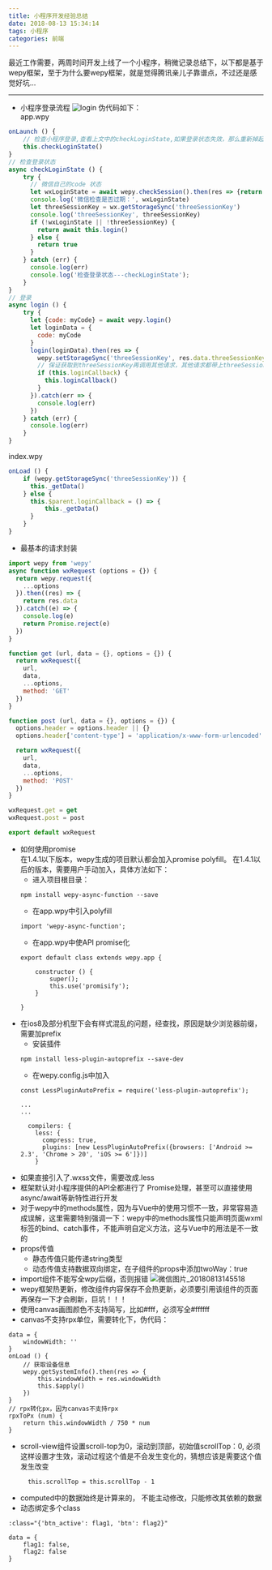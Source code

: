```yaml
---
title: 小程序开发经验总结
date: 2018-08-13 15:34:14
tags: 小程序
categories: 前端
---
```

最近工作需要，两周时间开发上线了一个小程序，稍微记录总结下，以下都是基于wepy框架，至于为什么要wepy框架，就是觉得腾讯亲儿子靠谱点，不过还是感觉好坑...
<!--more-->
------
- 小程序登录流程
![login](https://note.youdao.com/yws/public/resource/61ac81629a28531a9fcdab85cfb030fe/36586D5CB4C642C88A36A9A3FA51CDF0?ynotemdtimestamp=1534145939617)
伪代码如下：  
app.wpy
```js
onLaunch () {
    // 检查小程序登录,查看上文中的checkLoginState,如果登录状态失效，那么重新掉起login 方法登录
    this.checkLoginState()
}
// 检查登录状态
async checkLoginState () {
    try {
      // 微信自己的code 状态
      let wxLoginState = await wepy.checkSession().then(res => {return true}, res => {return false});
      console.log('微信检查是否过期：', wxLoginState)
      let threeSessionKey = wx.getStorageSync('threeSessionKey')
      console.log('threeSessionKey', threeSessionKey)
      if (!wxLoginState || !threeSessionKey) {
        return await this.login()
      } else {
        return true
      }
    } catch (err) {
      console.log(err)
      console.log('检查登录状态---checkLoginState');
    }
}
// 登录
async login () {
    try {
      let {code: myCode} = await wepy.login()
      let loginData = {
        code: myCode
      }
      login(loginData).then(res => {
        wepy.setStorageSync('threeSessionKey', res.data.threeSessionKey)
        // 保证获取到threeSessionKey再调用其他请求，其他请求都带上threeSessionKey校验
        if (this.loginCallback) {
          this.loginCallback()
        }
      }).catch(err => {
        console.log(err)
      })
    } catch (err) {
      console.log(err)
    }
}
```
index.wpy
```js
onLoad () {
    if (wepy.getStorageSync('threeSessionKey')) {
      this._getData()
    } else {
      this.$parent.loginCallback = () => {
          this._getData()
      }
    }
}
```
- 最基本的请求封装
```js
import wepy from 'wepy'
async function wxRequest (options = {}) {
  return wepy.request({
    ...options
  }).then((res) => {
    return res.data
  }).catch((e) => {
    console.log(e)
    return Promise.reject(e)
  })
}

function get (url, data = {}, options = {}) {
  return wxRequest({
    url,
    data,
    ...options,
    method: 'GET'
  })
}

function post (url, data = {}, options = {}) {
  options.header = options.header || {}
  options.header['content-type'] = 'application/x-www-form-urlencoded'

  return wxRequest({
    url,
    data,
    ...options,
    method: 'POST'
  })
}

wxRequest.get = get
wxRequest.post = post

export default wxRequest
```
- 如何使用promise  
在1.4.1以下版本，wepy生成的项目默认都会加入promise polyfill。
在1.4.1以后的版本，需要用户手动加入，具体方法如下：
    - 进入项目根目录：
    ```
    npm install wepy-async-function --save
    ```
    - 在app.wpy中引入polyfill
    ```
    import 'wepy-async-function'; 
    ```
    - 在app.wpy中使API promise化
    ```
    export default class extends wepy.app {
    
        constructor () {
            super();
            this.use('promisify');
        }
    
    }
    ```
- 在ios8及部分机型下会有样式混乱的问题，经查找，原因是缺少浏览器前缀，需要加prefix
    - 安装插件
    ```
    npm install less-plugin-autoprefix --save-dev
    ```
    - 在wepy.config.js中加入
    ```
    const LessPluginAutoPrefix = require('less-plugin-autoprefix');

    ...
    ...
    
      compilers: {
        less: {
          compress: true,
          plugins: [new LessPluginAutoPrefix({browsers: ['Android >= 2.3', 'Chrome > 20', 'iOS >= 6']})]
        }
    ```
- 如果直接引入了.wxss文件，需要改成.less
- 框架默认对小程序提供的API全都进行了 Promise处理，甚至可以直接使用async/await等新特性进行开发
- 对于wepy中的methods属性，因为与Vue中的使用习惯不一致，非常容易造成误解，这里需要特别强调一下：wepy中的methods属性只能声明页面wxml标签的bind、catch事件，不能声明自定义方法，这与Vue中的用法是不一致的
- props传值
    - 静态传值只能传递string类型
    - 动态传值支持数据双向绑定，在子组件的props中添加twoWay：true
- import组件不能写全wpy后缀，否则报错
![微信图片_20180813145518](https://note.youdao.com/yws/public/resource/61ac81629a28531a9fcdab85cfb030fe/3664A62C0D0F45F4B0850D81BF83E64E?ynotemdtimestamp=1534145939617)
- wepy框架热更新，修改组件内容保存不会热更新，必须要引用该组件的页面再保存一下才会刷新，巨坑！！！
- 使用canvas画图颜色不支持简写，比如#fff，必须写全#ffffff
- canvas不支持rpx单位，需要转化下，伪代码：
```
data = {
    windowWidth: ''
}
onLoad () {
    // 获取设备信息
    wepy.getSystemInfo().then(res => {
        this.windowWidth = res.windowWidth
        this.$apply()
    })
}
// rpx转化px，因为canvas不支持rpx
rpxToPx (num) {
    return this.windowWidth / 750 * num
}
```
- scroll-view组件设置scroll-top为0，滚动到顶部，初始值scrollTop：0, 必须这样设置才生效，滚动过程这个值是不会发生变化的，猜想应该是需要这个值发生改变
  ```
    this.scrollTop = this.scrollTop - 1
  ```
- computed中的数据始终是计算来的， 不能主动修改，只能修改其依赖的数据
- 动态绑定多个class
```
:class="{'btn_active': flag1, 'btn': flag2}"
```
```
data = {
    flag1: false,
    flag2: false
}
```

